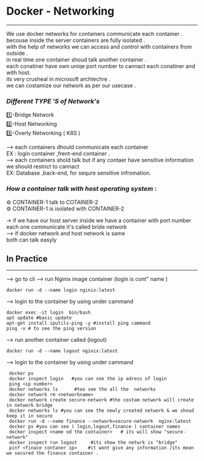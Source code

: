 # Docker - Networking 
*************************
We use docker networks for containers communicate each container .<br>
becouse inside the server containers are fully isolated .<br>
with the help of networks we can  access and control with containers from outside .<br>
in real time one container shoud talk another container .<br>
each conatiner have own uniqe port number to cannact each conatiner and with host.<br>
its very crusheal in microsoft archtechre .<br>
we can costamize our network as per our usecase .<br>

### ***Different TYPE 'S of Network's*** 

1️⃣-Bridge Network <br>
2️⃣-Host Networking <br>
3️⃣-Overly Networking ( K8S )<br>

--> each containers dhould communicate each container <br>
EX : login container ,frent-end container .<br>
--> each containers shold talk but if any contaer have sensitive information<br>
   we should restrict to cannact <br>
 EX: Database ,back-end, for sequre sensitive infromation.<br>

 ### ***How a container talk with host operating system*** :
 ⚙️ CONTAINER-1  talk to COTAINER-2<br>
 ⚙️ CONTAINER-1 is isolated with CONTAINER-2<br>

 -> if we have our host server inside we have a container with port number<br>
    each one communicate it's called bride network <br>
--> if docker network and host network is same <br>
   both can talk easyly   <br>

   ## In Practice 
____________________

--> go to cli --> run Nginix image container (login is cont" name )<br>
         
    docker run -d --name login nginix:latest
--> login to the container by using under cammand <br>

    docker exec -it login  bin/bash
    apt update #basic update
    apt-get install iputils-ping -y #install ping cammand 
    ping -v # to see the ping version

--> run another container called (logout)<br>

    docker run -d --name logout nginix:latest
-->  login to the container by using under cammand <br>    

     docker ps 
     docker inspect login   #you can see the ip adress of login
     ping <ip number>
     docker networks ls      #too see the all the  networks
     docker network rm <networkname>
     docker network create secure-network #the costam network will create in network bridge
     docker networks ls #you can see the newly created network & we shoud keep it in secure
     docker run -d --name finance --network=secure-network  nginx:latest
     docker ps #you can see ( login,logout,finance ) container names
     docker inspect <name od the container>   # its will show "secure-network"
     docker inspect run logout     #its show the netwrk is "bridge"
     pinf <finace contaner ip>    #it wont give any information /its mean we secured the finance container .
     


    
